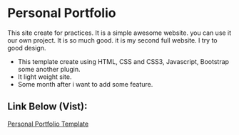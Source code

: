# Personal Portfolio
This site create for practices. It is a simple awesome website. you can use it our own project. It is so much good. it is my second full website. I try to good design.

* This template create using HTML, CSS and CSS3, Javascript, Bootstrap some another plugin.
* It light weight site.
* Some month after i want to add some feature.

## Link Below (Vist):

[Personal Portfolio Template]( https://sujonhera.github.io/HTML-First-Project/)

